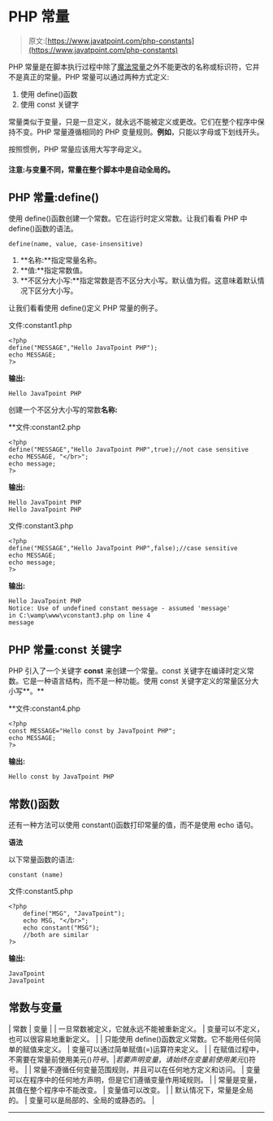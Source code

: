 # PHP 常量

> 原文:[https://www.javatpoint.com/php-constants](https://www.javatpoint.com/php-constants)

PHP 常量是在脚本执行过程中除了[魔法常量](https://www.javatpoint.com/php-magic-constants)之外不能更改的名称或标识符，它并不是真正的常量。PHP 常量可以通过两种方式定义:

1.  使用 define()函数
2.  使用 const 关键字

常量类似于变量，只是一旦定义，就永远不能被定义或更改。它们在整个程序中保持不变。PHP 常量遵循相同的 PHP 变量规则。**例如**，只能以字母或下划线开头。

按照惯例，PHP 常量应该用大写字母定义。

#### 注意:与变量不同，常量在整个脚本中是自动全局的。

## PHP 常量:define()

使用 define()函数创建一个常数。它在运行时定义常数。让我们看看 PHP 中 define()函数的语法。

```
define(name, value, case-insensitive)

```

1.  **名称:**指定常量名称。
2.  **值:**指定常数值。
3.  **不区分大小写:**指定常数是否不区分大小写。默认值为假。这意味着默认情况下区分大小写。

让我们看看使用 define()定义 PHP 常量的例子。

文件:constant1.php

```
<?php
define("MESSAGE","Hello JavaTpoint PHP");
echo MESSAGE;
?>

```

**输出:**

```
Hello JavaTpoint PHP

```

创建一个不区分大小写的常数**名称:**

 **文件:constant2.php

```
<?php  
define("MESSAGE","Hello JavaTpoint PHP",true);//not case sensitive  
echo MESSAGE, "</br>";  
echo message;  
?>  

```

**输出:**

```
Hello JavaTpoint PHP
Hello JavaTpoint PHP

```

文件:constant3.php

```
<?php
define("MESSAGE","Hello JavaTpoint PHP",false);//case sensitive
echo MESSAGE;
echo message;
?>

```

**输出:**

```
Hello JavaTpoint PHP
Notice: Use of undefined constant message - assumed 'message' 
in C:\wamp\www\vconstant3.php on line 4
message

```

## PHP 常量:const 关键字

PHP 引入了一个关键字 **const** 来创建一个常量。const 关键字在编译时定义常数。它是一种语言结构，而不是一种功能。使用 const 关键字定义的常量区分大小写**。**

 **文件:constant4.php

```
<?php
const MESSAGE="Hello const by JavaTpoint PHP";
echo MESSAGE;
?>

```

**输出:**

```
Hello const by JavaTpoint PHP

```

## 常数()函数

还有一种方法可以使用 constant()函数打印常量的值，而不是使用 echo 语句。

**语法**

以下常量函数的语法:

```
constant (name)

```

文件:constant5.php

```
<?php	
	define("MSG", "JavaTpoint");
	echo MSG, "</br>";
	echo constant("MSG");
	//both are similar
?>

```

**输出:**

```
JavaTpoint
JavaTpoint

```

## 常数与变量

| 常数 | 变量 |
| 一旦常数被定义，它就永远不能被重新定义。 | 变量可以不定义，也可以很容易地重新定义。 |
| 只能使用 define()函数定义常数。它不能用任何简单的赋值来定义。 | 变量可以通过简单赋值(=)运算符来定义。 |
| 在赋值过程中，不需要在常量前使用美元($)符号。 | 若要声明变量，请始终在变量前使用美元($)符号。 |
| 常量不遵循任何变量范围规则，并且可以在任何地方定义和访问。 | 变量可以在程序中的任何地方声明，但是它们遵循变量作用域规则。 |
| 常量是变量，其值在整个程序中不能改变。 | 变量值可以改变。 |
| 默认情况下，常量是全局的。 | 变量可以是局部的、全局的或静态的。 |

* * *****